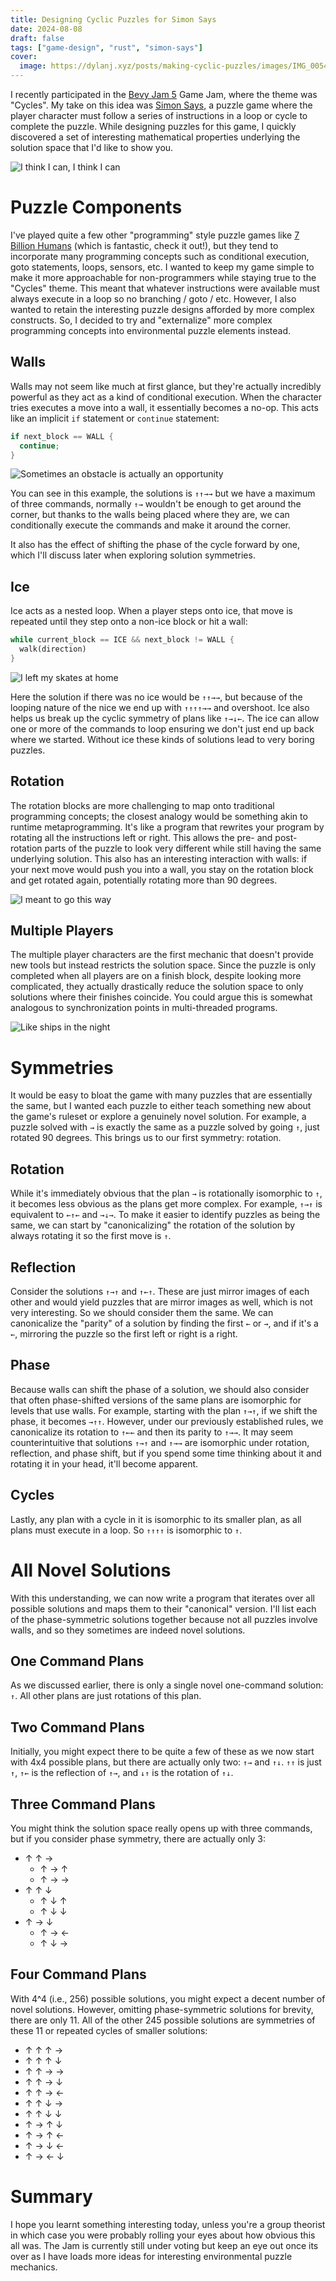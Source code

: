 ```yaml
---
title: Designing Cyclic Puzzles for Simon Says
date: 2024-08-08
draft: false
tags: ["game-design", "rust", "simon-says"]
cover:
  image: https://dylanj.xyz/posts/making-cyclic-puzzles/images/IMG_0054.jpeg
---
```


I recently participated in the [Bevy Jam 5](https://itch.io/jam/bevy-jam-5) Game Jam, where the theme was "Cycles". My take on this idea was [Simon Says](https://itch.io/jam/bevy-jam-5/rate/2853129), a puzzle game where the player character must follow a series of instructions in a loop or cycle to complete the puzzle. While designing puzzles for this game, I quickly discovered a set of interesting mathematical properties underlying the solution space that I'd like to show you.

![I think I can, I think I can](images/Aug-08-2024%2009-48-28.gif#center)

# Puzzle Components

I've played quite a few other "programming" style puzzle games like [7 Billion Humans](https://www.youtube.com/watch?v=Wo8gePOdv-k) (which is fantastic, check it out!), but they tend to incorporate many programming concepts such as conditional execution, goto statements, loops, sensors, etc. I wanted to keep my game simple to make it more approachable for non-programmers while staying true to the "Cycles" theme. This meant that whatever instructions were available must always execute in a loop so no branching / goto / etc. However, I also wanted to retain the interesting puzzle designs afforded by more complex constructs. So, I decided to try and "externalize" more complex programming concepts into environmental puzzle elements instead.

## Walls

Walls may not seem like much at first glance, but they're actually incredibly powerful as they act as a kind of conditional execution. When the character tries executes a move into a wall, it essentially becomes a no-op. This acts like an implicit `if` statement or `continue` statement:

```rs
if next_block == WALL {
  continue;
}
```

![Sometimes an obstacle is actually an opportunity](images/Aug-08-2024%2009-49-27.gif#center)

You can see in this example, the solutions is `↑↑→→` but we have a maximum of three commands, normally `↑→` wouldn't be enough to get around the corner, but thanks to the walls being placed where they are, we can conditionally execute the commands and make it around the corner. 

It also has the effect of shifting the phase of the cycle forward by one, which I'll discuss later when exploring solution symmetries.

## Ice

Ice acts as a nested loop. When a player steps onto ice, that move is repeated until they step onto a non-ice block or hit a wall:

```rs
while current_block == ICE && next_block != WALL {
  walk(direction)
}
```

![I left my skates at home](images/Aug-08-2024%2009-51-08.gif#center)

Here the solution if there was no ice would be `↑↑→→`, but because of the looping nature of the nice we end up with `↑↑↑↑→→` and overshoot. Ice also helps us break up the cyclic symmetry of plans like `↑→↓←`. The ice can allow one or more of the commands to loop ensuring we don't just end up back where we started. Without ice these kinds of solutions lead to very boring puzzles.

## Rotation

The rotation blocks are more challenging to map onto traditional programming concepts; the closest analogy would be something akin to runtime metaprogramming. It's like a program that rewrites your program by rotating all the instructions left or right. This allows the pre- and post-rotation parts of the puzzle to look very different while still having the same underlying solution. This also has an interesting interaction with walls: if your next move would push you into a wall, you stay on the rotation block and get rotated again, potentially rotating more than 90 degrees.

![I meant to go this way](images/Aug-08-2024%2009-52-15.gif#center)

## Multiple Players

The multiple player characters are the first mechanic that doesn't provide new tools but instead restricts the solution space. Since the puzzle is only completed when all players are on a finish block, despite looking more complicated, they actually drastically reduce the solution space to only solutions where their finishes coincide. You could argue this is somewhat analogous to synchronization points in multi-threaded programs.

![Like ships in the night](images/Aug-08-2024%2009-54-06.gif#center)

# Symmetries

It would be easy to bloat the game with many puzzles that are essentially the same, but I wanted each puzzle to either teach something new about the game's ruleset or explore a genuinely novel solution. For example, a puzzle solved with `→` is exactly the same as a puzzle solved by going `↑`, just rotated 90 degrees. This brings us to our first symmetry: rotation.

## Rotation

While it's immediately obvious that the plan `→` is rotationally isomorphic to `↑`, it becomes less obvious as the plans get more complex. For example, `↑→↑` is equivalent to `←↑←` and `→↓→`. To make it easier to identify puzzles as being the same, we can start by "canonicalizing" the rotation of the solution by always rotating it so the first move is `↑`.

## Reflection

Consider the solutions `↑→↑` and `↑←↑`. These are just mirror images of each other and would yield puzzles that are mirror images as well, which is not very interesting. So we should consider them the same. We can canonicalize the "parity" of a solution by finding the first `←` or `→`, and if it's a `←`, mirroring the puzzle so the first left or right is a right.

## Phase

Because walls can shift the phase of a solution, we should also consider that often phase-shifted versions of the same plans are isomorphic for levels that use walls. For example, starting with the plan `↑→↑`, if we shift the phase, it becomes `→↑↑`. However, under our previously established rules, we canonicalize its rotation to `↑←←` and then its parity to `↑→→`. It may seem counterintuitive that solutions `↑→↑` and `↑→→` are isomorphic under rotation, reflection, and phase shift, but if you spend some time thinking about it and rotating it in your head, it'll become apparent.

## Cycles

Lastly, any plan with a cycle in it is isomorphic to its smaller plan, as all plans must execute in a loop. So `↑↑↑↑` is isomorphic to `↑`.

# All Novel Solutions

With this understanding, we can now write a program that iterates over all possible solutions and maps them to their "canonical" version. I'll list each of the phase-symmetric solutions together because not all puzzles involve walls, and so they sometimes are indeed novel solutions.

## One Command Plans

As we discussed earlier, there is only a single novel one-command solution: `↑`. All other plans are just rotations of this plan.

## Two Command Plans

Initially, you might expect there to be quite a few of these as we now start with 4x4 possible plans, but there are actually only two: `↑→` and `↑↓`. `↑↑` is just `↑`, `↑←` is the reflection of `↑→`, and `↓↑` is the rotation of `↑↓`.

## Three Command Plans

You might think the solution space really opens up with three commands, but if you consider phase symmetry, there are actually only 3:

* ↑ ↑ →
  * ↑ → ↑
  * ↑ → →
* ↑ ↑ ↓
  * ↑ ↓ ↑
  * ↑ ↓ ↓
* ↑ → ↓
  * ↑ → ←
  * ↑ ↓ →

## Four Command Plans

With 4^4 (i.e., 256) possible solutions, you might expect a decent number of novel solutions. However, omitting phase-symmetric solutions for brevity, there are only 11. All of the other 245 possible solutions are symmetries of these 11 or repeated cycles of smaller solutions:

* ↑ ↑ ↑ →
* ↑ ↑ ↑ ↓
* ↑ ↑ → →
* ↑ ↑ → ↓
* ↑ ↑ → ←
* ↑ ↑ ↓ →
* ↑ ↑ ↓ ↓
* ↑ → ↑ ↓
* ↑ → ↑ ←
* ↑ → ↓ ←
* ↑ → ← ↓

# Summary

I hope you learnt something interesting today, unless you're a group theorist in which case you were probably rolling your eyes about how obvious this all was. The Jam is currently still under voting but keep an eye out once its over as I have loads more ideas for interesting environmental puzzle mechanics.